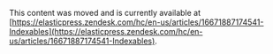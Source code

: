 This content was moved and is currently available at [https://elasticpress.zendesk.com/hc/en-us/articles/16671887174541-Indexables](https://elasticpress.zendesk.com/hc/en-us/articles/16671887174541-Indexables).